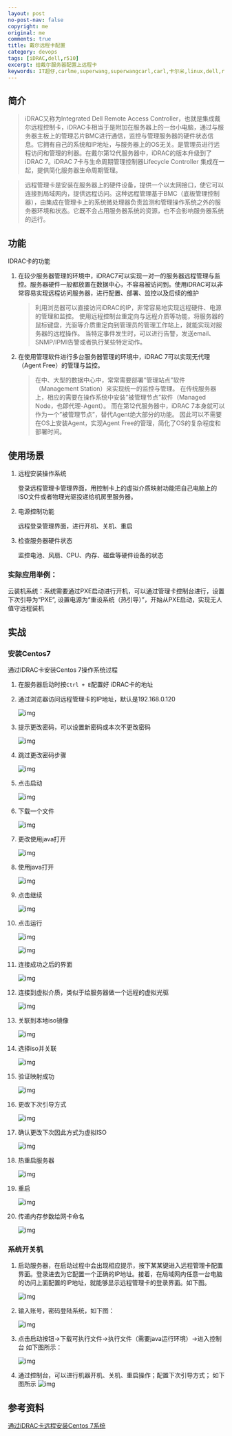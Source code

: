 ```yaml
---
layout: post
no-post-nav: false 
copyright: me
original: me
comments: true
title: 戴尔远程卡配置
category: devops
tags: [iDRAC,dell,r510]
excerpt: 给戴尔服务器配置上远程卡
keywords: IT超仔,carlme,superwang,superwangcarl,carl,卡尔米,linux,dell,r510,iDRAC
---
```




## 简介

> iDRAC又称为Integrated Dell Remote Access Controller，也就是集成戴尔远程控制卡，iDRAC卡相当于是附加在服务器上的一台小电脑，通过与服务器主板上的管理芯片BMC进行通信，监控与管理服务器的硬件状态信息。它拥有自己的系统和IP地址，与服务器上的OS无关。是管理员进行远程访问和管理的利器。在戴尔第12代服务器中，iDRAC的版本升级到了iDRAC 7。iDRAC 7卡与生命周期管理控制器Lifecycle Controller 集成在一起，提供简化服务器生命周期管理。

> 远程管理卡是安装在服务器上的硬件设备，提供一个以太网接口，使它可以连接到局域网内，提供远程访问。这种远程管理基于BMC（底板管理控制器），由集成在管理卡上的系统微处理器负责监测和管理操作系统之外的服务器环境和状态。它既不会占用服务器系统的资源，也不会影响服务器系统的运行。

## 功能

IDRAC卡的功能

1. 在较少服务器管理的环境中，iDRAC7可以实现一对一的服务器远程管理与监控。服务器硬件一般都放置在数据中心，不容易被访问到。使用iDRAC可以非常容易实现远程访问服务器，进行配置、部署、监控以及后续的维护

   > 利用浏览器可以直接访问iDRAC的IP，非常容易地实现远程硬件、电源的管理和监控。
   > 使用远程控制台重定向与远程介质等功能，将服务器的鼠标键盘，光驱等介质重定向到管理员的管理工作站上，就能实现对服务器的远程操作。
   > 当特定事件发生时，可以进行告警，发送email、SNMP/IPMI告警或者执行某些特定动作。

2. 在使用管理软件进行多台服务器管理的环境中，iDRAC 7可以实现无代理（Agent Free）的管理与监控。

   > 在中、大型的数据中心中，常常需要部署”管理站点”软件（Management Station）来实现统一的监控与管理。
   > 在传统服务器上，相应的需要在操作系统中安装”被管理节点”软件（Managed Node，也即代理-Agent）。
   > 而在第12代服务器中，iDRAC 7本身就可以作为一个”被管理节点”，替代Agent绝大部分的功能。
   > 因此可以不需要在OS上安装Agent，实现Agent Free的管理，简化了OS的复杂程度和部署时间。

## 使用场景

1. 远程安装操作系统

   登录远程管理卡管理界面，用控制卡上的虚拟介质映射功能把自己电脑上的ISO文件或者物理光驱投递给机房里服务器。

2. 电源控制功能

   远程登录管理界面，进行开机、关机、重启

3. 检查服务器硬件状态

   监控电池、风扇、CPU、内存、磁盘等硬件设备的状态

### **实际应用举例：**

云装机系统：系统需要通过PXE启动进行开机，可以通过管理卡控制台进行，设置下次引导为“PXE”, 设置电源为“重设系统（热引导）”，开始从PXE启动，实现无人值守远程装机

## 实战

### 安装Centos7

通过IDRAC卡安装Centos 7操作系统过程

1. 在服务器启动时按`Ctrl + E`配置好 iDRAC卡的地址

2. 通过浏览器访问远程管理卡的IP地址，默认是192.168.0.120

   ![img]({{site.cdn}}assets/images/blog/2019/20190414194107.png)

3. 提示更改密码，可以设置新密码或本次不更改密码

   ![img]({{site.cdn}}assets/images/blog/2019/20190414194132.png)

4. 跳过更改密码步骤

   ![img]({{site.cdn}}assets/images/blog/2019/20190414194202.png)

5. 点击启动

   ![img]({{site.cdn}}assets/images/blog/2019/20190414194237.png)

6. 下载一个文件

   ![img]({{site.cdn}}assets/images/blog/2019/20190414194336.png)

7. 更改使用java打开

   ![img]({{site.cdn}}assets/images/blog/2019/20190414194404.png)

8. 使用java打开

   ![img]({{site.cdn}}assets/images/blog/2019/20190414194428.png)

9. 点击继续

   ![img]({{site.cdn}}assets/images/blog/2019/20190414194454.png)

10. 点击运行

    ![img]({{site.cdn}}assets/images/blog/2019/20190414194520.png)

    ![img]({{site.cdn}}assets/images/blog/2019/20190414194540.png)

11. 连接成功之后的界面

    ![img]({{site.cdn}}assets/images/blog/2019/20190414194605.png)

12. 连接到虚拟介质，类似于给服务器做一个远程的虚拟光驱

    ![img]({{site.cdn}}assets/images/blog/2019/20190414194635.png)

13. 关联到本地iso镜像

    ![img]({{site.cdn}}assets/images/blog/2019/20190414194701.png)

14. 选择iso并关联

    ![img]({{site.cdn}}assets/images/blog/2019/20190414194733.png)

15. 验证映射成功

    ![img]({{site.cdn}}assets/images/blog/2019/20190414194757.png)

16. 更改下次引导方式

    ![img]({{site.cdn}}assets/images/blog/2019/20190414194824.png)

17. 确认更改下次因此方式为虚拟ISO

    ![img]({{site.cdn}}assets/images/blog/2019/20190414194914.png)

18. 热重启服务器

    ![img]({{site.cdn}}assets/images/blog/2019/20190414194938.png)

19. 重启

    ![img]({{site.cdn}}assets/images/blog/2019/20190414194956.png)

20. 传递内存参数给网卡命名

    ![img]({{site.cdn}}assets/images/blog/2019/20190414195100.png)

### 系统开关机

1. 启动服务器，在启动过程中会出现相应提示，按下某某键进入远程管理卡配置界面。登录进去为它配置一个正确的IP地址。接着，在局域网内任意一台电脑的访问上面配置的IP地址，就能够显示远程管理卡的登录界面。如下图。

   ![img]({{site.cdn}}assets/images/blog/2019/20190414194107.png)

2. 输入账号，密码登陆系统，如下图：

   ![img]({{site.cdn}}assets/images/blog/2019/20190414194237.png)

3. 点击启动按钮->下载可执行文件->执行文件（需要java运行环境）->进入控制台 如下图所示：

   ![img]({{site.cdn}}assets/images/blog/2019/20190414194605.png)

4. 通过控制台，可以进行机器开机、关机、重启操作；配置下次引导方式； 如下图所示
   ![img]({{site.cdn}}assets/images/blog/2019/20190415004653.png)

## 参考资料

[通过iDRAC卡远程安装Centos 7系统](http://blogs.studylinux.net/?p=4609)





